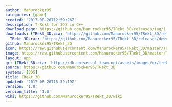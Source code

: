 ```yaml
---
author: Manurocker95
categories: [game]
created: '2017-08-26T12:59:26Z'
description: T-Rekt for 3DS in C++
download_page: https://github.com/Manurocker95/TRekt_3D/releases/tag/1.0
downloads: {TRekt_3D.cia: 'https://github.com/Manurocker95/TRekt_3D/releases/download/1.0/TRekt_3D.cia',
  TRekt_3D.rar: 'https://github.com/Manurocker95/TRekt_3D/releases/download/1.0/TRekt_3D.rar'}
github: Manurocker95/TRekt_3D
icon: https://raw.githubusercontent.com/Manurocker95/TRekt_3D/master/TRekt_3D/resources/icon.png
image: https://raw.githubusercontent.com/Manurocker95/TRekt_3D/master/TRekt_3D/resources/banner.png
layout: app
qr: {TRekt_3D.cia: 'https://db.universal-team.net/assets/images/qr/trekt_3d.cia.png'}
source: https://github.com/Manurocker95/TRekt_3D
systems: [3DS]
title: TRekt_3D
updated: '2017-08-26T15:39:19Z'
version: '1.0'
version_title: '1.0'
wiki: https://github.com/Manurocker95/TRekt_3D/wiki
---
```


